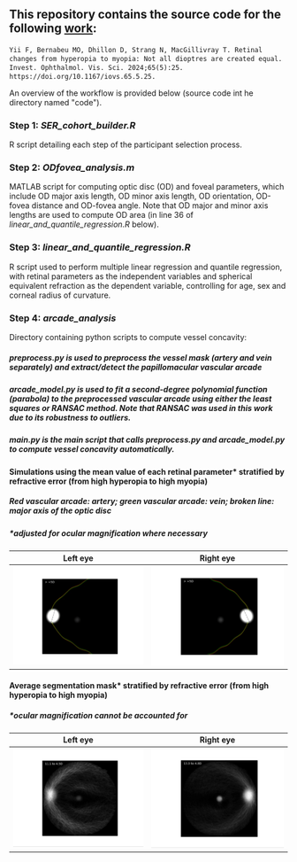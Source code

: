 ## This repository contains the source code for the following [work](https://iovs.arvojournals.org/article.aspx?articleid=2793667):
```
Yii F, Bernabeu MO, Dhillon D, Strang N, MacGillivray T. Retinal changes from hyperopia to myopia: Not all dioptres are created equal. Invest. Ophthalmol. Vis. Sci. 2024;65(5):25. https://doi.org/10.1167/iovs.65.5.25.
```

An overview of the workflow is provided below (source code int he directory named "code").

### Step 1: ***SER_cohort_builder.R***
R script detailing each step of the participant selection process.

### Step 2: ***ODfovea_analysis.m***
MATLAB script for computing optic disc (OD) and foveal parameters, which include OD major axis length, OD minor axis length, OD orientation, OD-fovea distance and OD-fovea angle. Note that OD major and minor axis lengths are used to compute OD area (in line 36 of *linear_and_quantile_regression.R* below).

### Step 3: ***linear_and_quantile_regression.R***
R script used to perform multiple linear regression and quantile regression, with retinal parameters as the independent variables and spherical equivalent refraction as the dependent variable, controlling for age, sex and corneal radius of curvature.

### Step 4: ***arcade_analysis***
Directory containing python scripts to compute vessel concavity:
##### *preprocess.py* is used to preprocess the vessel mask (artery and vein separately) and extract/detect the papillomacular vascular arcade
##### *arcade_model.py* is used to fit a second-degree polynomial function (parabola) to the preprocessed vascular arcade using either the least squares or RANSAC method. Note that RANSAC was used in this work due to its robustness to outliers.
##### *main.py* is the main script that calls *preprocess.py* and *arcade_model.py* to compute vessel concavity automatically.


#### Simulations using the mean value of each retinal parameter* stratified by refractive error (from high hyperopia to high myopia)
##### *Red vascular arcade: artery; green vascular arcade: vein; broken line: major axis of the optic disc*
##### *adjusted for ocular magnification where necessary
Left eye |Right eye 
--|--
<img src="videos/simulated_LE.gif" width="450" />|<img src="videos/simulated_RE.gif" width="450" />

#### Average segmentation mask* stratified by refractive error (from high hyperopia to high myopia)
##### *ocular magnification cannot be accounted for
Left eye |Right eye
--|--
<img src="videos/average_LE.gif" width="450" />|<img src="videos/average_RE.gif" width="450" />








